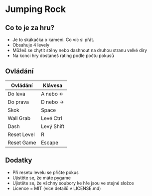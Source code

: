# Jumping Rock

## Co to je za hru?
- Je to skákačka o kameni. Co víc si přát.
- Obsahuje 4 levely
- Můžeš se chytit stěny nebo dashnout na druhou stranu velké díry
- Na konci hry dostaneš rating podle počtu pokusů

## Ovládání

| Ovládání | Klávesa |
|----------|---------|
| Do leva | A nebo ← |
| Do prava | D nebo → |
| Skok | Space |
| Wall Grab | Levé Ctrl |
| Dash | Levý Shift |
| Reset Level | R |
| Reset Game | Escape |

## Dodatky
- Při resetu levelu se přičte pokus
- Ujistěte se, že máte pygame
- Ujistěte se, že všchny soubory ke hře jsou ve stejné složce
- Licence = MIT (více detailů v LICENSE.md)

